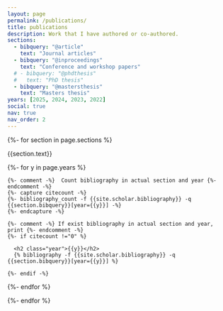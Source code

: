 ```yaml
---
layout: page
permalink: /publications/
title: publications
description: Work that I have authored or co-authored.
sections:
  - bibquery: "@article"
    text: "Journal articles"
  - bibquery: "@inproceedings"
    text: "Conference and workshop papers"
  # - bibquery: "@phdthesis"
  #   text: "PhD thesis"
  - bibquery: "@mastersthesis"
    text: "Masters thesis"
years: [2025, 2024, 2023, 2022]
social: true
nav: true
nav_order: 2
---
```


<div class="publications">

{%- for section in page.sections %}
  <a id="{{section.text}}"></a>
  <p class="bibtitle">{{section.text}}</p>
  {%- for y in page.years %}

    {%- comment -%}  Count bibliography in actual section and year {%- endcomment -%}
    {%- capture citecount -%}
    {%- bibliography_count -f {{site.scholar.bibliography}} -q {{section.bibquery}}[year={{y}}] -%}
    {%- endcapture -%}

    {%- comment -%} If exist bibliography in actual section and year, print {%- endcomment -%}
    {%- if citecount !="0" %}

      <h2 class="year">{{y}}</h2>
      {% bibliography -f {{site.scholar.bibliography}} -q {{section.bibquery}}[year={{y}}] %}

    {%- endif -%}

  {%- endfor %}

{%- endfor %}

</div>
